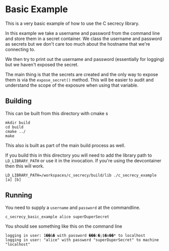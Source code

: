 # Basic Example

This is a very basic example of how to use the C secrecy library.

In this example we take a username and password from the command line and store them in a secret container. We class the username and password as secrets but we don't care too much about the hostname that we're connecting to.

We then try to print out the username and password (essentially for logging) but we haven't exposed the secret.

The main thing is that the secrets are created and the only way to expose them is via the `expose_secret()` method. This will be easier to audit and understand the scope of the exposure when using that variable.

## Building 

This can be built from this directory with cmake
s
```
mkdir build
cd build
cmake ../
make
```

This also is built as part of the main build process as well.

If you build this in this directory you will need to add the library path to `LD_LIBRARY_PATH` or use it in the invocation. If you're using the devcontainer then this will work.

```
LD_LIBRARY_PATH=/workspaces/c_secrecy/build/lib ./c_secrecy_example [a] [b]
```

## Running

You need to supply a `username` and `password` at the commandline.

```
c_secrecy_basic_example alice superDuperSecret
```

You should see something like this on the command line

```
logging in user: 1��&� with password ���:�;$�x��* to localhost
logging in user: "alice" with password "superDuperSecret" to machine "localhost"
```